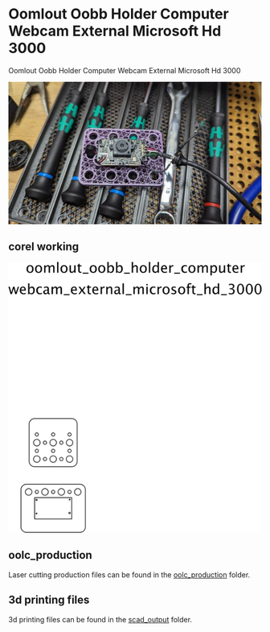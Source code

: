 # Oomlout Oobb Holder Computer Webcam External Microsoft Hd 3000
Oomlout Oobb Holder Computer Webcam External Microsoft Hd 3000  
  

[![](image_600.jpg)](image.jpg)















## corel working
![](working_600.png) 


















## oolc_production
Laser cutting production files can be found in the [oolc_production](oolc_production) folder.

## 3d printing files
3d printing files can be found in the [scad_output](scad_output) folder.

